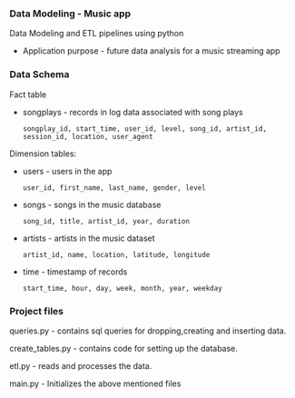 ### Data Modeling - Music app 

Data Modeling and ETL pipelines using python 

- Application purpose - future data analysis for a music streaming app

### Data Schema 
Fact table

- songplays - records in log data associated with song plays

      songplay_id, start_time, user_id, level, song_id, artist_id, session_id, location, user_agent
    
Dimension tables:

- users - users in the app 
   
      user_id, first_name, last_name, gender, level
        
- songs - songs in the music database
        
      song_id, title, artist_id, year, duration
        
- artists - artists in the music dataset
        
      artist_id, name, location, latitude, longitude
        
- time - timestamp of records 
       
      start_time, hour, day, week, month, year, weekday
        
### Project files

queries.py - contains sql queries for dropping,creating and inserting data.

create_tables.py - contains code for setting up the database.

etl.py - reads and processes the data.

main.py - Initializes the above mentioned files
